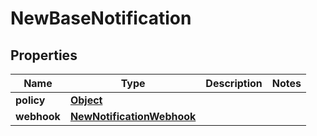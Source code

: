 

# NewBaseNotification


## Properties

Name | Type | Description | Notes
------------ | ------------- | ------------- | -------------
**policy** | [**Object**](.md) |  | 
**webhook** | [**NewNotificationWebhook**](NewNotificationWebhook.md) |  | 



